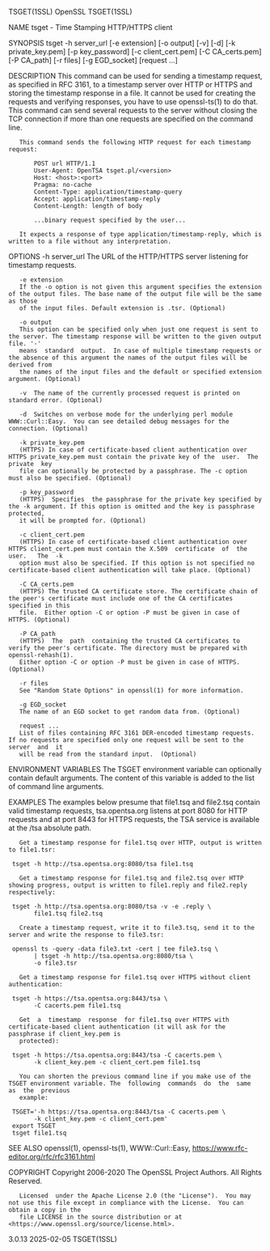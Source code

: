 TSGET(1SSL)								    OpenSSL								   TSGET(1SSL)

NAME
       tsget - Time Stamping HTTP/HTTPS client

SYNOPSIS
       tsget -h server_url [-e extension] [-o output] [-v] [-d] [-k private_key.pem] [-p key_password] [-c client_cert.pem] [-C CA_certs.pem] [-P CA_path] [-r
       files] [-g EGD_socket] [request ...]

DESCRIPTION
       This command can be used for sending a timestamp request, as specified in RFC 3161, to a timestamp server over HTTP or HTTPS and storing the timestamp
       response in a file. It cannot be used for creating the requests and verifying responses, you have to use openssl-ts(1) to do that. This command can
       send several requests to the server without closing the TCP connection if more than one requests are specified on the command line.

       This command sends the following HTTP request for each timestamp request:

	       POST url HTTP/1.1
	       User-Agent: OpenTSA tsget.pl/<version>
	       Host: <host>:<port>
	       Pragma: no-cache
	       Content-Type: application/timestamp-query
	       Accept: application/timestamp-reply
	       Content-Length: length of body

	       ...binary request specified by the user...

       It expects a response of type application/timestamp-reply, which is written to a file without any interpretation.

OPTIONS
       -h server_url
	   The URL of the HTTP/HTTPS server listening for timestamp requests.

       -e extension
	   If the -o option is not given this argument specifies the extension of the output files. The base name of the output file will be the same as those
	   of the input files. Default extension is .tsr. (Optional)

       -o output
	   This option can be specified only when just one request is sent to the server. The timestamp response will be written to the given output file. '-'
	   means  standard  output.  In case of multiple timestamp requests or the absence of this argument the names of the output files will be derived from
	   the names of the input files and the default or specified extension argument. (Optional)

       -v  The name of the currently processed request is printed on standard error. (Optional)

       -d  Switches on verbose mode for the underlying perl module WWW::Curl::Easy.  You can see detailed debug messages for the connection. (Optional)

       -k private_key.pem
	   (HTTPS) In case of certificate-based client authentication over HTTPS private_key.pem must contain the private key of the  user.  The  private  key
	   file can optionally be protected by a passphrase. The -c option must also be specified. (Optional)

       -p key_password
	   (HTTPS)  Specifies  the passphrase for the private key specified by the -k argument. If this option is omitted and the key is passphrase protected,
	   it will be prompted for. (Optional)

       -c client_cert.pem
	   (HTTPS) In case of certificate-based client authentication over HTTPS client_cert.pem must contain the X.509	 certificate  of  the  user.   The  -k
	   option must also be specified. If this option is not specified no certificate-based client authentication will take place. (Optional)

       -C CA_certs.pem
	   (HTTPS) The trusted CA certificate store. The certificate chain of the peer's certificate must include one of the CA certificates specified in this
	   file.  Either option -C or option -P must be given in case of HTTPS. (Optional)

       -P CA_path
	   (HTTPS)  The	 path  containing the trusted CA certificates to verify the peer's certificate. The directory must be prepared with openssl-rehash(1).
	   Either option -C or option -P must be given in case of HTTPS. (Optional)

       -r files
	   See "Random State Options" in openssl(1) for more information.

       -g EGD_socket
	   The name of an EGD socket to get random data from. (Optional)

       request ...
	   List of files containing RFC 3161 DER-encoded timestamp requests. If no requests are specified only one request will be sent to the server  and  it
	   will be read from the standard input.  (Optional)

ENVIRONMENT VARIABLES
       The TSGET environment variable can optionally contain default arguments. The content of this variable is added to the list of command line arguments.

EXAMPLES
       The examples below presume that file1.tsq and file2.tsq contain valid timestamp requests, tsa.opentsa.org listens at port 8080 for HTTP requests and at
       port 8443 for HTTPS requests, the TSA service is available at the /tsa absolute path.

       Get a timestamp response for file1.tsq over HTTP, output is written to file1.tsr:

	 tsget -h http://tsa.opentsa.org:8080/tsa file1.tsq

       Get a timestamp response for file1.tsq and file2.tsq over HTTP showing progress, output is written to file1.reply and file2.reply respectively:

	 tsget -h http://tsa.opentsa.org:8080/tsa -v -e .reply \
	       file1.tsq file2.tsq

       Create a timestamp request, write it to file3.tsq, send it to the server and write the response to file3.tsr:

	 openssl ts -query -data file3.txt -cert | tee file3.tsq \
	       | tsget -h http://tsa.opentsa.org:8080/tsa \
	       -o file3.tsr

       Get a timestamp response for file1.tsq over HTTPS without client authentication:

	 tsget -h https://tsa.opentsa.org:8443/tsa \
	       -C cacerts.pem file1.tsq

       Get  a  timestamp  response  for file1.tsq over HTTPS with certificate-based client authentication (it will ask for the passphrase if client_key.pem is
       protected):

	 tsget -h https://tsa.opentsa.org:8443/tsa -C cacerts.pem \
	       -k client_key.pem -c client_cert.pem file1.tsq

       You can shorten the previous command line if you make use of the TSGET environment variable. The	 following  commands  do  the  same  as	 the  previous
       example:

	 TSGET='-h https://tsa.opentsa.org:8443/tsa -C cacerts.pem \
	       -k client_key.pem -c client_cert.pem'
	 export TSGET
	 tsget file1.tsq

SEE ALSO
       openssl(1), openssl-ts(1), WWW::Curl::Easy, <https://www.rfc-editor.org/rfc/rfc3161.html>

COPYRIGHT
       Copyright 2006-2020 The OpenSSL Project Authors. All Rights Reserved.

       Licensed	 under the Apache License 2.0 (the "License").	You may not use this file except in compliance with the License.  You can obtain a copy in the
       file LICENSE in the source distribution or at <https://www.openssl.org/source/license.html>.

3.0.13									  2025-02-05								   TSGET(1SSL)
